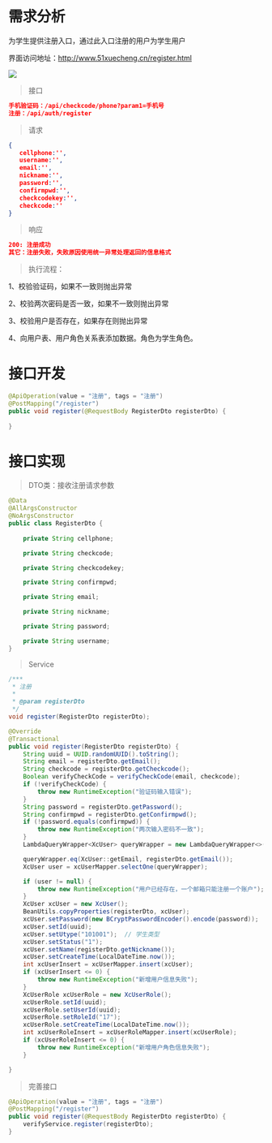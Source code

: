 # 需求分析

 为学生提供注册入口，通过此入口注册的用户为学生用户  

界面访问地址：http://www.51xuecheng.cn/register.html

![](https://cyan-images.oss-cn-shanghai.aliyuncs.com/images/online-education-20230122-180.png)

> 接口

```json
手机验证码：/api/checkcode/phone?param1=手机号
注册：/api/auth/register
```

> 请求

```json
{
   cellphone:'',
   username:'',
   email:'',
   nickname:'',
   password:'',
   confirmpwd:'',
   checkcodekey:'',
   checkcode:''
}
```

> 响应

```json
200: 注册成功
其它：注册失败，失败原因使用统一异常处理返回的信息格式
```

> 执行流程：

1、校验验证码，如果不一致则抛出异常

2、校验两次密码是否一致，如果不一致则抛出异常

3、校验用户是否存在，如果存在则抛出异常

4、向用户表、用户角色关系表添加数据。角色为学生角色。

# 接口开发

```java
@ApiOperation(value = "注册", tags = "注册")
@PostMapping("/register")
public void register(@RequestBody RegisterDto registerDto) {
    
}
```

# 接口实现

> DTO类：接收注册请求参数

```java
@Data
@AllArgsConstructor
@NoArgsConstructor
public class RegisterDto {
    
    private String cellphone;

    private String checkcode;

    private String checkcodekey;

    private String confirmpwd;

    private String email;

    private String nickname;

    private String password;

    private String username;
}
```

> Service

```java
/***
 * 注册
 * 
 * @param registerDto
 */
void register(RegisterDto registerDto);
```

```java
@Override
@Transactional
public void register(RegisterDto registerDto) {
    String uuid = UUID.randomUUID().toString();
    String email = registerDto.getEmail();
    String checkcode = registerDto.getCheckcode();
    Boolean verifyCheckCode = verifyCheckCode(email, checkcode);
    if (!verifyCheckCode) {
        throw new RuntimeException("验证码输入错误");
    }
    String password = registerDto.getPassword();
    String confirmpwd = registerDto.getConfirmpwd();
    if (!password.equals(confirmpwd)) {
        throw new RuntimeException("两次输入密码不一致");
    }
    LambdaQueryWrapper<XcUser> queryWrapper = new LambdaQueryWrapper<>();

    queryWrapper.eq(XcUser::getEmail, registerDto.getEmail());
    XcUser user = xcUserMapper.selectOne(queryWrapper);

    if (user != null) {
        throw new RuntimeException("用户已经存在，一个邮箱只能注册一个账户");
    }
    XcUser xcUser = new XcUser();
    BeanUtils.copyProperties(registerDto, xcUser);
    xcUser.setPassword(new BCryptPasswordEncoder().encode(password));
    xcUser.setId(uuid);
    xcUser.setUtype("101001");  // 学生类型
    xcUser.setStatus("1");
    xcUser.setName(registerDto.getNickname());
    xcUser.setCreateTime(LocalDateTime.now());
    int xcUserInsert = xcUserMapper.insert(xcUser);
    if (xcUserInsert <= 0) {
        throw new RuntimeException("新增用户信息失败");
    }
    XcUserRole xcUserRole = new XcUserRole();
    xcUserRole.setId(uuid);
    xcUserRole.setUserId(uuid);
    xcUserRole.setRoleId("17");
    xcUserRole.setCreateTime(LocalDateTime.now());
    int xcUserRoleInsert = xcUserRoleMapper.insert(xcUserRole);
    if (xcUserRoleInsert <= 0) {
        throw new RuntimeException("新增用户角色信息失败");
    }

}
```

> 完善接口

```java
@ApiOperation(value = "注册", tags = "注册")
@PostMapping("/register")
public void register(@RequestBody RegisterDto registerDto) {
    verifyService.register(registerDto);
}
```

